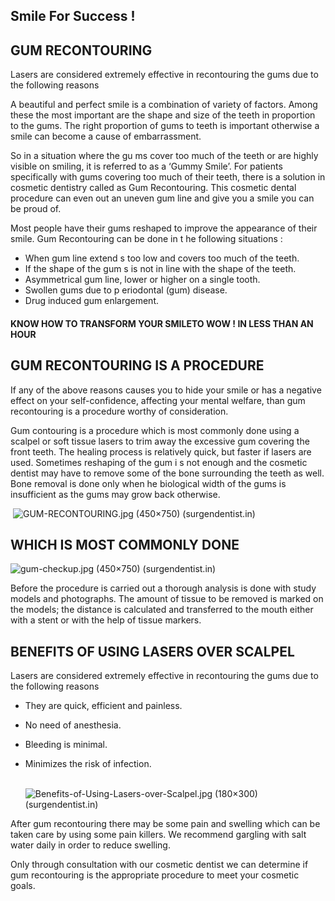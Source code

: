 ## Smile For Success !

## GUM RECONTOURING 

Lasers are considered extremely effective in recontouring the gums due to the following reasons

A beautiful and perfect smile is a combination of variety of factors. Among these the most important are the shape and size of the teeth in proportion to the gums. The right proportion of gums to teeth is important otherwise a smile can become a cause of embarrassment.

So in a situation where the gu ms cover too much of the teeth or are highly visible on smiling, it is referred to as a ‘Gummy Smile’. For patients specifically with gums covering too much of their teeth, there is a solution in cosmetic dentistry called as Gum Recontouring. This cosmetic dental procedure can even out an uneven gum line and give you a smile you can be proud of.

Most people have their gums reshaped to improve the appearance of their smile. Gum Recontouring can be done in t he following situations :

- When gum line extend s too low and covers too much of the teeth.
- If the shape of the gum s is not in line with the shape of the teeth.
- Asymmetrical gum line, lower or higher on a single tooth.
- Swollen gums due to p eriodontal (gum) disease.
- Drug induced gum enlargement.

#### KNOW HOW TO TRANSFORM YOUR SMILETO WOW ! IN LESS THAN AN HOUR

## GUM RECONTOURING IS A PROCEDURE

If any of the above reasons causes you to hide your smile or has a negative effect on your self-confidence, affecting your mental welfare, than gum recontouring is a procedure worthy of consideration.

Gum contouring is a procedure which is most commonly done using a scalpel or soft tissue lasers to trim away the excessive gum covering the front teeth. The healing process is relatively quick, but faster if lasers are used. Sometimes reshaping of the gum i s not enough and the cosmetic dentist may have to remove some of the bone surrounding the teeth as well. Bone removal is done only when he biological width of the gums is insufficient as the gums may grow back otherwise.

   

​                                              ![GUM-RECONTOURING.jpg (450×750) (surgendentist.in)](http://media.surgendentist.in/GUM-RECONTOURING.jpg)

## WHICH IS MOST COMMONLY DONE

![gum-checkup.jpg (450×750) (surgendentist.in)](http://media.surgendentist.in/gum-checkup.jpg)

Before the procedure is carried out a thorough analysis is done with study models and photographs. The amount of tissue to be removed is marked on the models; the distance is calculated and transferred to the mouth either with a stent or with the help of tissue markers.

## BENEFITS OF USING LASERS OVER SCALPEL



Lasers are considered extremely effective in recontouring the gums due to the following reasons

- They are quick, efficient and painless.

- No need of anesthesia.

- Bleeding is minimal.

- Minimizes the risk of infection.

  ​                                                                    ![Benefits-of-Using-Lasers-over-Scalpel.jpg (180×300) (surgendentist.in)](http://media.surgendentist.in/Benefits-of-Using-Lasers-over-Scalpel.jpg)   



After gum recontouring there may be some pain and swelling which can be taken care by using some pain killers. We recommend gargling with salt water daily in order to reduce swelling.

Only through consultation with our cosmetic dentist we can determine if gum recontouring is the appropriate procedure to meet your cosmetic goals.